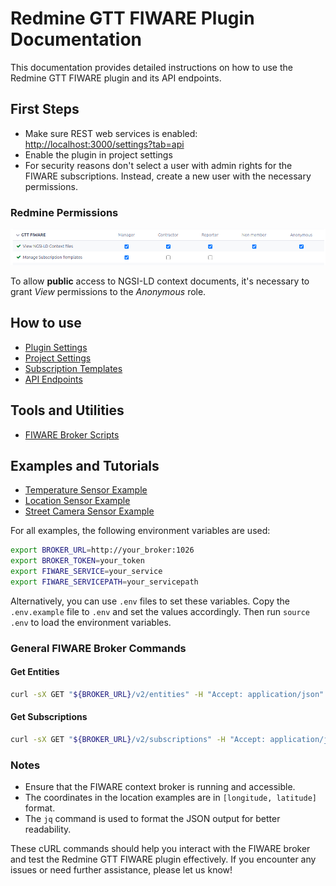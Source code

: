 # Redmine GTT FIWARE Plugin Documentation

This documentation provides detailed instructions on how to use the Redmine GTT
FIWARE plugin and its API endpoints.

## First Steps

- Make sure REST web services is enabled: <http://localhost:3000/settings?tab=api>
- Enable the plugin in project settings
- For security reasons don't select a user with admin rights for the FIWARE
  subscriptions. Instead, create a new user with the necessary permissions.

### Redmine Permissions

![Plugin permissions](permissions.png)

To allow **public** access to NGSI-LD context documents, it's necessary to grant
*View* permissions to the *Anonymous* role.

## How to use

- [Plugin Settings](plugin_settings.md)
- [Project Settings](project_settings.md)
- [Subscription Templates](subscription_template.md)
- [API Endpoints](api_endpoints.md)

## Tools and Utilities

- [FIWARE Broker Scripts](broker_scripts.md)

## Examples and Tutorials

- [Temperature Sensor Example](examples/temperature_sensor.md)
- [Location Sensor Example](examples/location_sensor.md)
- [Street Camera Sensor Example](examples/camera_sensor.md)

For all examples, the following environment variables are used:

```bash
export BROKER_URL=http://your_broker:1026
export BROKER_TOKEN=your_token
export FIWARE_SERVICE=your_service
export FIWARE_SERVICEPATH=your_servicepath
```

Alternatively, you can use `.env` files to set these variables.
Copy the `.env.example` file to `.env` and set the values accordingly.
Then run `source .env` to load the environment variables.

### General FIWARE Broker Commands

#### Get Entities

```bash
curl -sX GET "${BROKER_URL}/v2/entities" -H "Accept: application/json" | jq
```

#### Get Subscriptions

```bash
curl -sX GET "${BROKER_URL}/v2/subscriptions" -H "Accept: application/json" | jq
```

### Notes

- Ensure that the FIWARE context broker is running and accessible.
- The coordinates in the location examples are in `[longitude, latitude]` format.
- The `jq` command is used to format the JSON output for better readability.

These cURL commands should help you interact with the FIWARE broker and test the
Redmine GTT FIWARE plugin effectively. If you encounter any issues or need
further assistance, please let us know!
